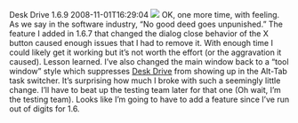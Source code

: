 Desk Drive 1.6.9
2008-11-01T16:29:04
![](http://az667460.vo.msecnd.net/cdn/images/blog/DeskDrive1.6.8Released_14626/bugs.gif) OK, one more time, with feeling. As we say in the software industry, “No good deed goes unpunished.” The feature I added in 1.6.7 that changed the dialog close behavior of the X button caused enough issues that I had to remove it. With enough time I could likely get it working but it’s not worth the effort (or the aggravation it caused). Lesson learned. I’ve also changed the main window back to a “tool window” style which suppresses [Desk Drive](/deskdrive) from showing up in the Alt-Tab task switcher. It’s surprising how much I broke with such a seemingly little change. I’ll have to beat up the testing team later for that one (Oh wait, I’m the testing team). Looks like I’m going to have to add a feature since I’ve run out of digits for 1.6.
